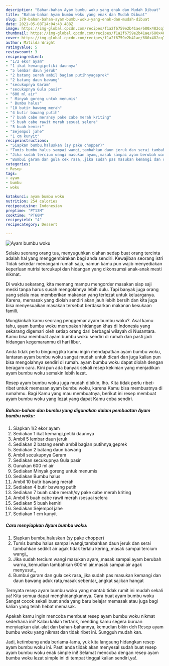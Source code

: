 ```yaml
---
description: "Bahan-bahan Ayam bumbu woku yang enak dan Mudah Dibuat"
title: "Bahan-bahan Ayam bumbu woku yang enak dan Mudah Dibuat"
slug: 370-bahan-bahan-ayam-bumbu-woku-yang-enak-dan-mudah-dibuat
date: 2021-05-08T14:04:43.488Z
image: https://img-global.cpcdn.com/recipes/f1a2f6759e2b41ae/680x482cq70/ayam-bumbu-woku-foto-resep-utama.jpg
thumbnail: https://img-global.cpcdn.com/recipes/f1a2f6759e2b41ae/680x482cq70/ayam-bumbu-woku-foto-resep-utama.jpg
cover: https://img-global.cpcdn.com/recipes/f1a2f6759e2b41ae/680x482cq70/ayam-bumbu-woku-foto-resep-utama.jpg
author: Matilda Wright
ratingvalue: 5
reviewcount: 3
recipeingredient:
- "1/2 ekor ayam"
- "1 ikat kemangipetiki daunnya"
- "5 lembar daun jeruk"
- "2 batang sereh ambil bagian putihnyageprek"
- "2 batang daun bawang"
- "secukupnya Garam"
- "secukupnya Gula pasir"
- "600 ml air"
- " Minyak goreng untuk menumis"
- " Bumbu halus"
- "10 butir bawang merah"
- "4 butir bawang putih"
- "7 buah cabe merahsy pake cabe merah kriting"
- "5 buah cabe rawit merah sesuai selera"
- "5 buah kemiri"
- "Sejempol jahe"
- "1 cm kunyit"
recipeinstructions:
- "Siapkan bumbu,haluskan (sy pake chopper)"
- "Tumis bumbu halus sampai wangi,tambahkan daun jeruk dan serai tambahkan sedikit air agak tidak terlalu kering,,masak sampai tercium wangi,,"
- "Jika sudah tercium wangi masukan ayam,,masak sampai ayam berubah warna,,kemudian tambahkan 600ml air,masak sampai air agak menyusut,,"
- "Bumbui garam dan gula cek rasa,,jika sudah pas masukan kemangi dan daun bawang aduk rata,masak sebentar,,angkat sajikan hangat"
categories:
- Resep
tags:
- ayam
- bumbu
- woku

katakunci: ayam bumbu woku 
nutrition: 254 calories
recipecuisine: Indonesian
preptime: "PT13M"
cooktime: "PT60M"
recipeyield: "4"
recipecategory: Dessert

---
```



![Ayam bumbu woku](https://img-global.cpcdn.com/recipes/f1a2f6759e2b41ae/680x482cq70/ayam-bumbu-woku-foto-resep-utama.jpg)

Selaku seorang orang tua, menyuguhkan olahan sedap buat orang tercinta adalah hal yang menggembirakan bagi anda sendiri. Kewajiban seorang istri Tidak sekedar menangani rumah saja, namun kamu pun wajib menyediakan keperluan nutrisi tercukupi dan hidangan yang dikonsumsi anak-anak mesti nikmat.

Di waktu  sekarang, kita memang mampu mengorder masakan siap saji meski tanpa harus susah mengolahnya lebih dulu. Tapi banyak juga orang yang selalu mau memberikan makanan yang terlezat untuk keluarganya. Karena, memasak yang diolah sendiri akan jauh lebih bersih dan kita juga bisa menyesuaikan masakan tersebut berdasarkan makanan kesukaan famili. 



Mungkinkah kamu seorang penggemar ayam bumbu woku?. Asal kamu tahu, ayam bumbu woku merupakan hidangan khas di Indonesia yang sekarang digemari oleh setiap orang dari berbagai wilayah di Nusantara. Kamu bisa membuat ayam bumbu woku sendiri di rumah dan pasti jadi hidangan kegemaranmu di hari libur.

Anda tidak perlu bingung jika kamu ingin mendapatkan ayam bumbu woku, lantaran ayam bumbu woku sangat mudah untuk dicari dan juga kalian pun bisa mengolahnya sendiri di rumah. ayam bumbu woku dapat diolah dengan beragam cara. Kini pun ada banyak sekali resep kekinian yang menjadikan ayam bumbu woku semakin lebih lezat.

Resep ayam bumbu woku juga mudah dibikin, lho. Kita tidak perlu ribet-ribet untuk memesan ayam bumbu woku, karena Kamu bisa membuatnya di rumahmu. Bagi Kamu yang mau membuatnya, berikut ini resep membuat ayam bumbu woku yang lezat yang dapat Kamu coba sendiri.

<!--inarticleads1-->

##### Bahan-bahan dan bumbu yang digunakan dalam pembuatan Ayam bumbu woku:

1. Siapkan 1/2 ekor ayam
1. Sediakan 1 ikat kemangi,petiki daunnya
1. Ambil 5 lembar daun jeruk
1. Sediakan 2 batang sereh ambil bagian putihnya,geprek
1. Sediakan 2 batang daun bawang
1. Ambil secukupnya Garam
1. Sediakan secukupnya Gula pasir
1. Gunakan 600 ml air
1. Sediakan  Minyak goreng untuk menumis
1. Sediakan  Bumbu halus
1. Ambil 10 butir bawang merah
1. Sediakan 4 butir bawang putih
1. Sediakan 7 buah cabe merah/sy pake cabe merah kriting
1. Ambil 5 buah cabe rawit merah /sesuai selera
1. Sediakan 5 buah kemiri
1. Sediakan Sejempol jahe
1. Sediakan 1 cm kunyit




<!--inarticleads2-->

##### Cara menyiapkan Ayam bumbu woku:

1. Siapkan bumbu,haluskan (sy pake chopper)
1. Tumis bumbu halus sampai wangi,tambahkan daun jeruk dan serai tambahkan sedikit air agak tidak terlalu kering,,masak sampai tercium wangi,,
1. Jika sudah tercium wangi masukan ayam,,masak sampai ayam berubah warna,,kemudian tambahkan 600ml air,masak sampai air agak menyusut,,
1. Bumbui garam dan gula cek rasa,,jika sudah pas masukan kemangi dan daun bawang aduk rata,masak sebentar,,angkat sajikan hangat




Ternyata resep ayam bumbu woku yang mantab tidak rumit ini mudah sekali ya! Kita semua dapat menghidangkannya. Cara buat ayam bumbu woku Sangat cocok sekali buat anda yang baru belajar memasak atau juga bagi kalian yang telah hebat memasak.

Apakah kamu ingin mencoba membuat resep ayam bumbu woku nikmat sederhana ini? Kalau kalian tertarik, mending kamu segera buruan menyiapkan alat-alat dan bahan-bahannya, kemudian bikin deh Resep ayam bumbu woku yang nikmat dan tidak ribet ini. Sungguh mudah kan. 

Jadi, ketimbang anda berlama-lama, yuk kita langsung hidangkan resep ayam bumbu woku ini. Pasti anda tiidak akan menyesal sudah buat resep ayam bumbu woku enak simple ini! Selamat mencoba dengan resep ayam bumbu woku lezat simple ini di tempat tinggal kalian sendiri,ya!.

